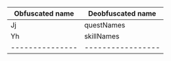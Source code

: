 |Obfuscated name|Deobfuscated name|
|---------------|-----------------|
|Jj             |questNames       |
|Yh             |skillNames       |
|---------------|-----------------|